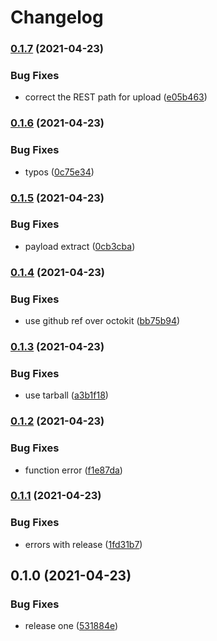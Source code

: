 # Changelog

### [0.1.7](https://www.github.com/kameshsampath/fruits-app/compare/v0.1.6...v0.1.7) (2021-04-23)


### Bug Fixes

* correct the REST path for upload ([e05b463](https://www.github.com/kameshsampath/fruits-app/commit/e05b4630e6f66e6ff58b0d0bb577e1a1be70d151))

### [0.1.6](https://www.github.com/kameshsampath/fruits-app/compare/v0.1.5...v0.1.6) (2021-04-23)


### Bug Fixes

* typos ([0c75e34](https://www.github.com/kameshsampath/fruits-app/commit/0c75e342af2eb815f3ef34e8c7530a503412e465))

### [0.1.5](https://www.github.com/kameshsampath/fruits-app/compare/v0.1.4...v0.1.5) (2021-04-23)


### Bug Fixes

* payload extract ([0cb3cba](https://www.github.com/kameshsampath/fruits-app/commit/0cb3cbad5442f6811b120f5db283c1cb2710cded))

### [0.1.4](https://www.github.com/kameshsampath/fruits-app/compare/v0.1.3...v0.1.4) (2021-04-23)


### Bug Fixes

* use github ref over octokit ([bb75b94](https://www.github.com/kameshsampath/fruits-app/commit/bb75b94d94e4d3d6f4acd70b30c80dcc756aa516))

### [0.1.3](https://www.github.com/kameshsampath/fruits-app/compare/v0.1.2...v0.1.3) (2021-04-23)


### Bug Fixes

* use tarball ([a3b1f18](https://www.github.com/kameshsampath/fruits-app/commit/a3b1f182c6d9146b67db6eb2e4eab88fb5ee6063))

### [0.1.2](https://www.github.com/kameshsampath/fruits-app/compare/v0.1.1...v0.1.2) (2021-04-23)


### Bug Fixes

* function error ([f1e87da](https://www.github.com/kameshsampath/fruits-app/commit/f1e87da79bae0b312b38e463f2043ceb4dc3dc99))

### [0.1.1](https://www.github.com/kameshsampath/fruits-app/compare/v0.1.0...v0.1.1) (2021-04-23)


### Bug Fixes

* errors with release ([1fd31b7](https://www.github.com/kameshsampath/fruits-app/commit/1fd31b7c9dfd322888a479f4894b7e0449365ed2))

## 0.1.0 (2021-04-23)


### Bug Fixes

* release one ([531884e](https://www.github.com/kameshsampath/fruits-app/commit/531884e8c1113db245a7b5e36403aff3b44a5bba))
